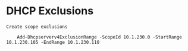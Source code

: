 # DHCP Exclusions

    Create scope exclusions

        Add-Dhcpserverv4ExclusionRange -ScopeId 10.1.230.0 -StartRange 10.1.230.105 -EndRange 10.1.230.110
